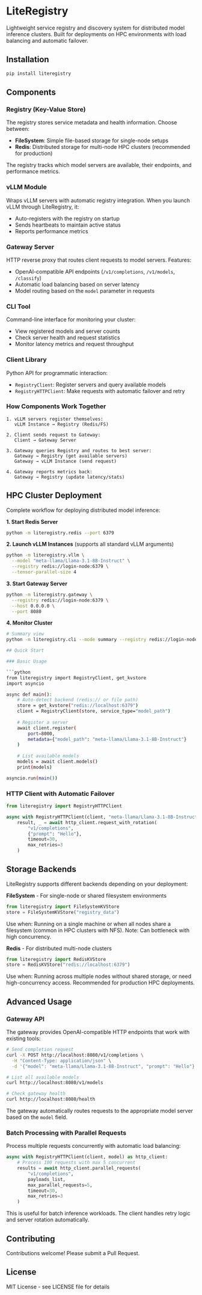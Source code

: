 # LiteRegistry

Lightweight service registry and discovery system for distributed model inference clusters. Built for deployments on HPC environments with load balancing and automatic failover.


## Installation

```bash
pip install literegistry
```

## Components

### Registry (Key-Value Store)
The registry stores service metadata and health information. Choose between:
- **FileSystem**: Simple file-based storage for single-node setups
- **Redis**: Distributed storage for multi-node HPC clusters (recommended for production)

The registry tracks which model servers are available, their endpoints, and performance metrics.

### vLLM Module
Wraps vLLM servers with automatic registry integration. When you launch vLLM through LiteRegistry, it:
- Auto-registers with the registry on startup
- Sends heartbeats to maintain active status
- Reports performance metrics

### Gateway Server
HTTP reverse proxy that routes client requests to model servers. Features:
- OpenAI-compatible API endpoints (`/v1/completions`, `/v1/models`, `/classify`)
- Automatic load balancing based on server latency
- Model routing based on the `model` parameter in requests

### CLI Tool
Command-line interface for monitoring your cluster:
- View registered models and server counts
- Check server health and request statistics
- Monitor latency metrics and request throughput

### Client Library
Python API for programmatic interaction:
- `RegistryClient`: Register servers and query available models
- `RegistryHTTPClient`: Make requests with automatic failover and retry

### How Components Work Together

```
1. vLLM servers register themselves:
   vLLM Instance → Registry (Redis/FS)
   
2. Client sends request to Gateway:
   Client → Gateway Server
   
3. Gateway queries Registry and routes to best server:
   Gateway → Registry (get available servers)
   Gateway → vLLM Instance (send request)
   
4. Gateway reports metrics back:
   Gateway → Registry (update latency/stats)
```

## HPC Cluster Deployment

Complete workflow for deploying distributed model inference:

**1. Start Redis Server**
```bash
python -m literegistry.redis --port 6379
```

**2. Launch vLLM Instances** (supports all standard vLLM arguments)
```bash
python -m literegistry.vllm \
  --model "meta-llama/Llama-3.1-8B-Instruct" \
  --registry redis://login-node:6379 \
  --tensor-parallel-size 4
```

**3. Start Gateway Server**
```bash
python -m literegistry.gateway \
  --registry redis://login-node:6379 \
  --host 0.0.0.0 \
  --port 8080
```

**4. Monitor Cluster**
```bash
# Summary view
python -m literegistry.cli --mode summary --registry redis://login-node:6379

## Quick Start

### Basic Usage

```python
from literegistry import RegistryClient, get_kvstore
import asyncio

async def main():
    # Auto-detect backend (redis:// or file path)
    store = get_kvstore("redis://localhost:6379")
    client = RegistryClient(store, service_type="model_path")
    
    # Register a server
    await client.register(
        port=8000,
        metadata={"model_path": "meta-llama/Llama-3.1-8B-Instruct"}
    )
    
    # List available models
    models = await client.models()
    print(models)

asyncio.run(main())
```

### HTTP Client with Automatic Failover

```python
from literegistry import RegistryHTTPClient

async with RegistryHTTPClient(client, "meta-llama/Llama-3.1-8B-Instruct") as http_client:
    result, _ = await http_client.request_with_rotation(
        "v1/completions",
        {"prompt": "Hello"},
        timeout=30,
        max_retries=3
    )
```

## Storage Backends

LiteRegistry supports different backends depending on your deployment:

**FileSystem** - For single-node or shared filesystem environments
```python
from literegistry import FileSystemKVStore
store = FileSystemKVStore("registry_data")
```
Use when: Running on a single machine or when all nodes share a filesystem (common in HPC clusters with NFS). Note: Can bottleneck with high concurrency.

**Redis** - For distributed multi-node clusters
```python
from literegistry import RedisKVStore
store = RedisKVStore("redis://localhost:6379")
```
Use when: Running across multiple nodes without shared storage, or need high-concurrency access. Recommended for production HPC deployments.

## Advanced Usage

### Gateway API

The gateway provides OpenAI-compatible HTTP endpoints that work with existing tools:

```bash
# Send completion request
curl -X POST http://localhost:8080/v1/completions \
  -H "Content-Type: application/json" \
  -d '{"model": "meta-llama/Llama-3.1-8B-Instruct", "prompt": "Hello"}'

# List all available models
curl http://localhost:8080/v1/models

# Check gateway health
curl http://localhost:8080/health
```

The gateway automatically routes requests to the appropriate model server based on the `model` field.

### Batch Processing with Parallel Requests

Process multiple requests concurrently with automatic load balancing:

```python
async with RegistryHTTPClient(client, model) as http_client:
    # Process 100 requests with max 5 concurrent
    results = await http_client.parallel_requests(
        "v1/completions",
        payloads_list,
        max_parallel_requests=5,
        timeout=30,
        max_retries=3
    )
```

This is useful for batch inference workloads. The client handles retry logic and server rotation automatically.


## Contributing

Contributions welcome! Please submit a Pull Request.

## License

MIT License - see LICENSE file for details
